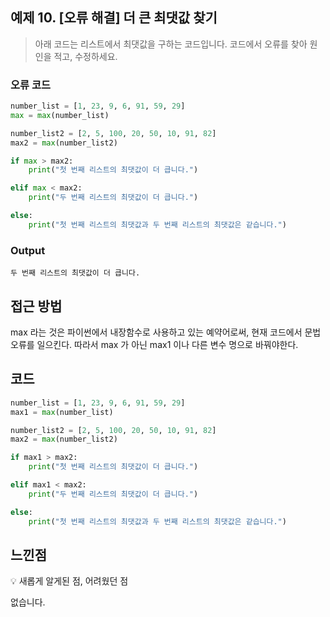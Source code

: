 ## 예제 10. [오류 해결] 더 큰 최댓값 찾기

> 아래 코드는 리스트에서 최댓값을 구하는 코드입니다. 코드에서 오류를 찾아 원인을 적고, 수정하세요.

### 오류 코드

```python
number_list = [1, 23, 9, 6, 91, 59, 29]
max = max(number_list)

number_list2 = [2, 5, 100, 20, 50, 10, 91, 82]
max2 = max(number_list2)

if max > max2:
    print("첫 번째 리스트의 최댓값이 더 큽니다.")

elif max < max2:
    print("두 번째 리스트의 최댓값이 더 큽니다.")

else:
    print("첫 번째 리스트의 최댓값과 두 번째 리스트의 최댓값은 같습니다.")
```

### Output

```
두 번째 리스트의 최댓값이 더 큽니다.
```

## 접근 방법

max 라는 것은 파이썬에서 내장함수로 사용하고 있는 예약어로써, 현재 코드에서 문법 오류를 일으킨다. 따라서 max 가 아닌 max1 이나 다른 변수 명으로 바꿔야한다.

## 코드

```python
number_list = [1, 23, 9, 6, 91, 59, 29]
max1 = max(number_list)

number_list2 = [2, 5, 100, 20, 50, 10, 91, 82]
max2 = max(number_list2)

if max1 > max2:
    print("첫 번째 리스트의 최댓값이 더 큽니다.")

elif max1 < max2:
    print("두 번째 리스트의 최댓값이 더 큽니다.")

else:
    print("첫 번째 리스트의 최댓값과 두 번째 리스트의 최댓값은 같습니다.")
```

## 느낀점

<aside> 💡 새롭게 알게된 점, 어려웠던 점</aside>

없습니다.
